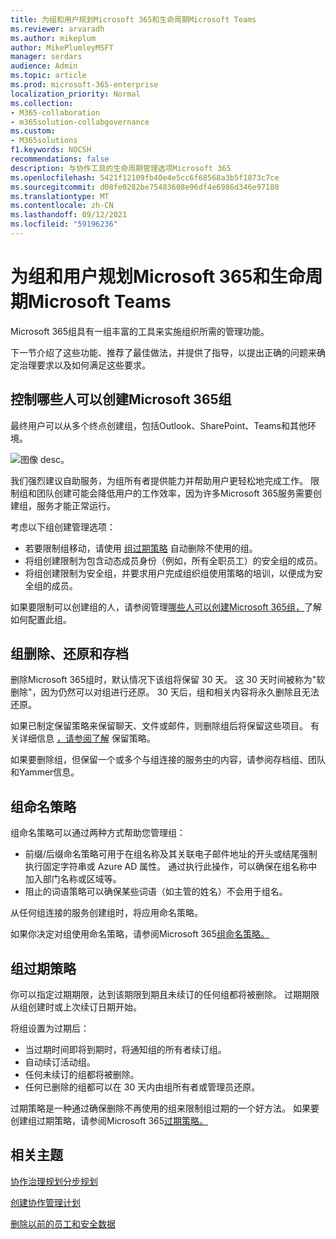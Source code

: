 ```yaml
---
title: 为组和用户规划Microsoft 365和生命周期Microsoft Teams
ms.reviewer: arvaradh
ms.author: mikeplum
author: MikePlumleyMSFT
manager: serdars
audience: Admin
ms.topic: article
ms.prod: microsoft-365-enterprise
localization_priority: Normal
ms.collection:
- M365-collaboration
- m365solution-collabgovernance
ms.custom:
- M365solutions
f1.keywords: NOCSH
recommendations: false
description: 与协作工具的生命周期管理选项Microsoft 365
ms.openlocfilehash: 5421f12109fb40e4e5cc6f68568a3b5f1873c7ce
ms.sourcegitcommit: d08fe0282be75483608e96df4e6986d346e97180
ms.translationtype: MT
ms.contentlocale: zh-CN
ms.lasthandoff: 09/12/2021
ms.locfileid: "59196236"
---
```

# <a name="plan-organization-and-lifecycle-governance-for-microsoft-365-groups-and-microsoft-teams"></a>为组和用户规划Microsoft 365和生命周期Microsoft Teams

Microsoft 365组具有一组丰富的工具来实施组织所需的管理功能。 

下一节介绍了这些功能、推荐了最佳做法，并提供了指导，以提出正确的问题来确定治理要求以及如何满足这些要求。

## <a name="control-who-can-create-microsoft-365-groups"></a>控制哪些人可以创建Microsoft 365组

最终用户可以从多个终点创建组，包括Outlook、SharePoint、Teams和其他环境。

![图像 desc。](../media/04.png)

我们强烈建议自助服务，为组所有者提供能力并帮助用户更轻松地完成工作。 限制组和团队创建可能会降低用户的工作效率，因为许多Microsoft 365服务需要创建组，服务才能正常运行。

考虑以下组创建管理选项：

- 若要限制组移动，请使用 [组过期策略](microsoft-365-groups-expiration-policy.md) 自动删除不使用的组。
- 将组创建限制为包含动态成员身份[](/azure/active-directory/users-groups-roles/groups-create-rule)（例如，所有全职员工）的安全组的成员。
- 将组创建限制为安全组，并要求用户完成组织组使用策略的培训，以便成为安全组的成员。

如果要限制可以创建组的人，请参阅管理[哪些人可以创建Microsoft 365组，](manage-creation-of-groups.md)了解如何配置此组。

## <a name="group-delete-restore-and-archiving"></a>组删除、还原和存档

删除Microsoft 365组时，默认情况下该组将保留 30 天。 这 30 天时间被称为"软删除"，因为仍然可以对组进行还原。 30 天后，组和相关内容将永久删除且无法还原。

如果已制定保留策略来保留聊天、文件或邮件，则删除组后将保留这些项目。 有关详细信息 [，请参阅了解](../compliance/retention.md) 保留策略。

如果要删除组，但保留一个或多个与组连接的服务[中](end-life-cycle-groups-teams-sites-yammer.md)的内容，请参阅存档组、团队和Yammer信息。

## <a name="group-naming-policy"></a>组命名策略

组命名策略可以通过两种方式帮助您管理组：

- 前缀/后缀命名策略可用于在组名称及其关联电子邮件地址的开头或结尾强制执行固定字符串或 Azure AD 属性。 通过执行此操作，可以确保在组名称中加入部门名称或区域等。
- 阻止的词语策略可以确保某些词语（如主管的姓名）不会用于组名。

从任何组连接的服务创建组时，将应用命名策略。

如果你决定对组使用命名策略，请参阅Microsoft 365[组命名策略。](groups-naming-policy.md)

## <a name="group-expiration-policy"></a>组过期策略

你可以指定过期期限，达到该期限到期且未续订的任何组都将被删除。 过期期限从组创建时或上次续订日期开始。

将组设置为过期后：
- 当过期时间即将到期时，将通知组的所有者续订组。
- 自动续订活动组。
- 任何未续订的组都将被删除。
- 任何已删除的组都可以在 30 天内由组所有者或管理员还原。

过期策略是一种通过确保删除不再使用的组来限制组过期的一个好方法。 如果要创建组过期策略，请参阅Microsoft 365[过期策略。](microsoft-365-groups-expiration-policy.md)

## <a name="related-topics"></a>相关主题

[协作治理规划分步规划](collaboration-governance-overview.md#collaboration-governance-planning-step-by-step)

[创建协作管理计划](collaboration-governance-first.md)

[删除以前的员工和安全数据](/microsoft-365/admin/add-users/remove-former-employee)
